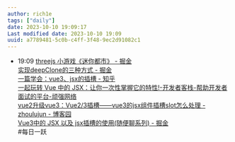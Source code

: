 ```yaml
---
author: rich1e
tags: ["daily"]
date: 2023-10-10 19:09:17
Last modified date: 2023-10-10 19:09
uuid: a7789481-5c0b-c4ff-3f48-9ec2d91082c1
---
```


- 19:09 [threejs 小游戏《迷你都市》 - 掘金](https://juejin.cn/post/7283776161527447589?utm_source=gold_browser_extension)<br>[实现deepClone的三种方式 - 掘金](https://juejin.cn/post/7205192064212992060)<br>[一篇学会：vue3、jsx的插槽 - 知乎](https://zhuanlan.zhihu.com/p/501806945)<br>[一起玩转 Vue 中的 JSX：让你一次性掌握它的特性!-开发者客栈-帮助开发者面试的平台-顽强网络](https://www.developers.pub/article/1172801)<br>[vue2升级vue3：Vue2/3插槽——vue3的jsx组件插槽slot怎么处理 - zhoulujun - 博客园](https://www.cnblogs.com/zhoulujun/p/16398130.html)<br>[Vue3中的 JSX 以及 jsx插槽的使用(随便聊系列) - 掘金](https://juejin.cn/post/6983130251702304781)<br>#每日一跃